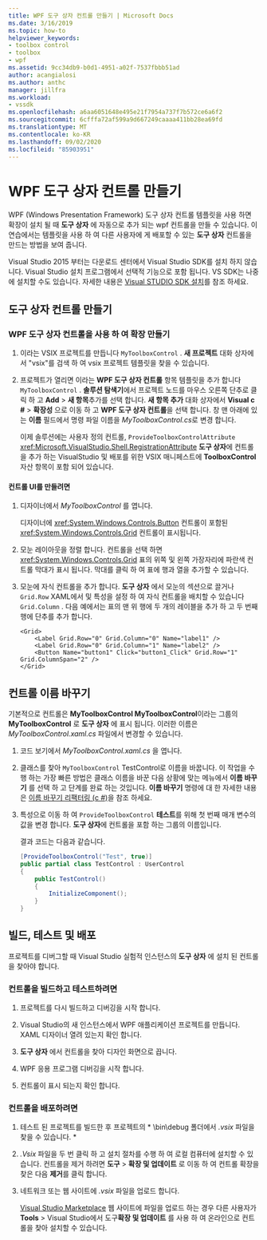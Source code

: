 ```yaml
---
title: WPF 도구 상자 컨트롤 만들기 | Microsoft Docs
ms.date: 3/16/2019
ms.topic: how-to
helpviewer_keywords:
- toolbox control
- toolbox
- wpf
ms.assetid: 9cc34db9-b0d1-4951-a02f-7537fbbb51ad
author: acangialosi
ms.author: anthc
manager: jillfra
ms.workload:
- vssdk
ms.openlocfilehash: a6aa6051648e495e21f7954a737f7b572ce6a6f2
ms.sourcegitcommit: 6cfffa72af599a9d667249caaaa411bb28ea69fd
ms.translationtype: MT
ms.contentlocale: ko-KR
ms.lasthandoff: 09/02/2020
ms.locfileid: "85903951"
---
```

# <a name="create-a-wpf-toolbox-control"></a>WPF 도구 상자 컨트롤 만들기

WPF (Windows Presentation Framework) 도구 상자 컨트롤 템플릿을 사용 하면 확장이 설치 될 때 **도구 상자** 에 자동으로 추가 되는 wpf 컨트롤을 만들 수 있습니다. 이 연습에서는 템플릿을 사용 하 여 다른 사용자에 게 배포할 수 있는 **도구 상자** 컨트롤을 만드는 방법을 보여 줍니다.

Visual Studio 2015 부터는 다운로드 센터에서 Visual Studio SDK를 설치 하지 않습니다. Visual Studio 설치 프로그램에서 선택적 기능으로 포함 됩니다. VS SDK는 나중에 설치할 수도 있습니다. 자세한 내용은 [Visual STUDIO SDK 설치](../extensibility/installing-the-visual-studio-sdk.md)를 참조 하세요.

## <a name="create-the-toolbox-control"></a>도구 상자 컨트롤 만들기

### <a name="create-an-extension-with-a-wpf-toolbox-control"></a>WPF 도구 상자 컨트롤을 사용 하 여 확장 만들기

1. 이라는 VSIX 프로젝트를 만듭니다 `MyToolboxControl` . **새 프로젝트** 대화 상자에서 "vsix"를 검색 하 여 vsix 프로젝트 템플릿을 찾을 수 있습니다.

2. 프로젝트가 열리면 이라는 **WPF 도구 상자 컨트롤** 항목 템플릿을 추가 합니다 `MyToolboxControl` . **솔루션 탐색기**에서 프로젝트 노드를 마우스 오른쪽 단추로 클릭 하 고 **Add**  >  **새 항목**추가를 선택 합니다. **새 항목 추가** 대화 상자에서 **Visual c #**  >  **확장성** 으로 이동 하 고 **WPF 도구 상자 컨트롤**을 선택 합니다. 창 맨 아래에 있는 **이름** 필드에서 명령 파일 이름을 *MyToolboxControl.cs*로 변경 합니다.

    이제 솔루션에는 사용자 정의 컨트롤, `ProvideToolboxControlAttribute` <xref:Microsoft.VisualStudio.Shell.RegistrationAttribute> **도구 상자**에 컨트롤을 추가 하는 VisualStudio 및 배포를 위한 VSIX 매니페스트에 **ToolboxControl** 자산 항목이 포함 되어 있습니다.

#### <a name="to-create-the-control-ui"></a>컨트롤 UI를 만들려면

1. 디자이너에서 *MyToolboxControl* 를 엽니다.

    디자이너에 <xref:System.Windows.Controls.Button> 컨트롤이 포함된 <xref:System.Windows.Controls.Grid> 컨트롤이 표시됩니다.

2. 모눈 레이아웃을 정렬 합니다. 컨트롤을 선택 하면 <xref:System.Windows.Controls.Grid> 표의 위쪽 및 왼쪽 가장자리에 파란색 컨트롤 막대가 표시 됩니다. 막대를 클릭 하 여 표에 행과 열을 추가할 수 있습니다.

3. 모눈에 자식 컨트롤을 추가 합니다. **도구 상자** 에서 모눈의 섹션으로 끌거나 `Grid.Row` XAML에서 및 특성을 설정 하 여 자식 컨트롤을 배치할 수 있습니다 `Grid.Column` . 다음 예에서는 표의 맨 위 행에 두 개의 레이블을 추가 하 고 두 번째 행에 단추를 추가 합니다.

    ```xaml
    <Grid>
        <Label Grid.Row="0" Grid.Column="0" Name="label1" />
        <Label Grid.Row="0" Grid.Column="1" Name="label2" />
        <Button Name="button1" Click="button1_Click" Grid.Row="1" Grid.ColumnSpan="2" />
    </Grid>
    ```

## <a name="renaming-the-control"></a>컨트롤 이름 바꾸기

 기본적으로 컨트롤은 **MyToolboxControl MyToolboxControl**이라는 그룹의 **MyToolboxControl** 로 **도구 상자** 에 표시 됩니다. 이러한 이름은 *MyToolboxControl.xaml.cs* 파일에서 변경할 수 있습니다.

1. 코드 보기에서 *MyToolboxControl.xaml.cs* 을 엽니다.

2. 클래스를 찾아 `MyToolboxControl` TestControl로 이름을 바꿉니다. 이 작업을 수행 하는 가장 빠른 방법은 클래스 이름을 바꾼 다음 상황에 맞는 메뉴에서 **이름 바꾸기** 를 선택 하 고 단계를 완료 하는 것입니다. **이름 바꾸기** 명령에 대 한 자세한 내용은 [이름 바꾸기 리팩터링 (c #)](../ide/reference/rename.md)을 참조 하세요.

3. 특성으로 이동 하 여 `ProvideToolboxControl` **테스트**를 위해 첫 번째 매개 변수의 값을 변경 합니다. **도구 상자**에 컨트롤을 포함 하는 그룹의 이름입니다.

    결과 코드는 다음과 같습니다.

    ```csharp
    [ProvideToolboxControl("Test", true)]
    public partial class TestControl : UserControl
    {
        public TestControl()
        {
            InitializeComponent();
        }
    }
    ```

## <a name="build-test-and-deployment"></a>빌드, 테스트 및 배포

 프로젝트를 디버그할 때 Visual Studio 실험적 인스턴스의 **도구 상자** 에 설치 된 컨트롤을 찾아야 합니다.

### <a name="to-build-and-test-the-control"></a>컨트롤을 빌드하고 테스트하려면

1. 프로젝트를 다시 빌드하고 디버깅을 시작 합니다.

2. Visual Studio의 새 인스턴스에서 WPF 애플리케이션 프로젝트를 만듭니다. XAML 디자이너 열려 있는지 확인 합니다.

3. **도구 상자** 에서 컨트롤을 찾아 디자인 화면으로 끕니다.

4. WPF 응용 프로그램 디버깅을 시작 합니다.

5. 컨트롤이 표시 되는지 확인 합니다.

### <a name="to-deploy-the-control"></a>컨트롤을 배포하려면

1. 테스트 된 프로젝트를 빌드한 후 프로젝트의 * \bin\debug 폴더에서 *.vsix* 파일을 찾을 수 있습니다. \*

2. *.Vsix* 파일을 두 번 클릭 하 고 설치 절차를 수행 하 여 로컬 컴퓨터에 설치할 수 있습니다. 컨트롤을 제거 하려면 **도구**  >  **확장 및 업데이트** 로 이동 하 여 컨트롤 확장을 찾은 다음 **제거**를 클릭 합니다.

3. 네트워크 또는 웹 사이트에 *.vsix* 파일을 업로드 합니다.

    [Visual Studio Marketplace](https://marketplace.visualstudio.com/) 웹 사이트에 파일을 업로드 하는 경우 다른 사용자가 **Tools**  >  Visual Studio에서 도구**확장 및 업데이트** 를 사용 하 여 온라인으로 컨트롤을 찾아 설치할 수 있습니다.
